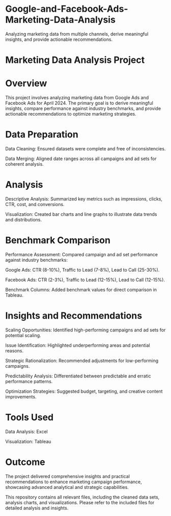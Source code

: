 # Google-and-Facebook-Ads-Marketing-Data-Analysis
Analyzing marketing data from  multiple channels, derive meaningful insights, and provide actionable recommendations.

# Marketing Data Analysis Project

# Overview

This project involves analyzing marketing data from Google Ads and Facebook Ads for April 2024. The primary goal is to derive meaningful insights, compare performance against industry benchmarks, and provide actionable recommendations to optimize marketing strategies.

# Data Preparation

Data Cleaning: Ensured datasets were complete and free of inconsistencies.

Data Merging: Aligned date ranges across all campaigns and ad sets for coherent analysis.

# Analysis

Descriptive Analysis: Summarized key metrics such as impressions, clicks, CTR, cost, and conversions.

Visualization: Created bar charts and line graphs to illustrate data trends and distributions.

# Benchmark Comparison

Performance Assessment: Compared campaign and ad set performance against industry benchmarks:

Google Ads: CTR (8-10%), Traffic to Lead (7-8%), Lead to Call (25-30%).

Facebook Ads: CTR (2-3%), Traffic to Lead (12-15%), Lead to Call (12-15%).

Benchmark Columns: Added benchmark values for direct comparison in Tableau.

# Insights and Recommendations

Scaling Opportunities: Identified high-performing campaigns and ad sets for potential scaling.

Issue Identification: Highlighted underperforming areas and potential reasons.

Strategic Rationalization: Recommended adjustments for low-performing campaigns.

Predictability Analysis: Differentiated between predictable and erratic performance patterns.

Optimization Strategies: Suggested budget, targeting, and creative content improvements.

# Tools Used

Data Analysis: Excel

Visualization: Tableau

# Outcome

The project delivered comprehensive insights and practical recommendations to enhance marketing campaign performance, showcasing advanced analytical and strategic capabilities.

This repository contains all relevant files, including the cleaned data sets, analysis charts, and visualizations. Please refer to the included files for detailed analysis and insights.
